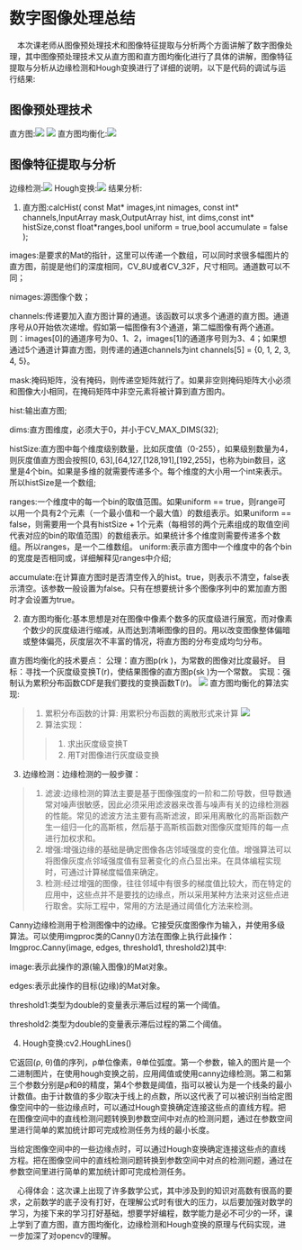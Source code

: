 # 数字图像处理总结
&emsp;本次课老师从图像预处理技术和图像特征提取与分析两个方面讲解了数字图像处理，其中图像预处理技术又从直方图和直方图均衡化进行了具体的讲解，图像特征提取与分析从边缘检测和Hough变换进行了详细的说明，以下是代码的调试与运行结果:
## 图像预处理技术
直方图:![](./media/4.png)
![](./media/7.png)
直方图均衡化:![](./media/3.png)
## 图像特征提取与分析
边缘检测:![](./media/1.png)
Hough变换:![](./media/2.png)
结果分析:
1. 直方图:calcHist( const Mat* images,int nimages,
const int* channels,InputArray mask,OutputArray hist, int dims,const int* histSize,const float*ranges,bool uniform = true,bool accumulate = false );

images:是要求的Mat的指针，这里可以传递一个数组，可以同时求很多幅图片的直方图，前提是他们的深度相同，CV_8U或者CV_32F，尺寸相同。通道数可以不同；

nimages:源图像个数；

channels:传递要加入直方图计算的通道。该函数可以求多个通道的直方图。通道序号从0开始依次递增。假如第一幅图像有3个通道，第二幅图像有两个通道。则：images[0]的通道序号为0、1、2，images[1]的通道序号则为3、4；如果想通过5个通道计算直方图，则传递的通道channels为int channels[5] = {0, 1, 2, 3, 4, 5}。

mask:掩码矩阵，没有掩码，则传递空矩阵就行了。如果非空则掩码矩阵大小必须和图像大小相同，在掩码矩阵中非空元素将被计算到直方图内。

hist:输出直方图;

dims:直方图维度，必须大于0，并小于CV_MAX_DIMS(32);

histSize:直方图中每个维度级别数量，比如灰度值（0-255），如果级别数量为4，则灰度值直方图会按照[0, 63],[64,127,[128,191],[192,255]，也称为bin数目，这里是4个bin。如果是多维的就需要传递多个。每个维度的大小用一个int来表示。所以histSize是一个数组;

ranges:一个维度中的每一个bin的取值范围。如果uniform == true，则range可以用一个具有2个元素（一个最小值和一个最大值）的数组表示。如果uniform == false，则需要用一个具有histSize + 1个元素（每相邻的两个元素组成的取值空间代表对应的bin的取值范围）的数组表示。如果统计多个维度则需要传递多个数组。所以ranges，是一个二维数组。
uniform:表示直方图中一个维度中的各个bin的宽度是否相同或，详细解释见ranges中介绍;

accumulate:在计算直方图时是否清空传入的hist。true，则表示不清空，false表示清空。该参数一般设置为false。只有在想要统计多个图像序列中的累加直方图时才会设置为true。

2. 直方图均衡化:基本思想是对在图像中像素个数多的灰度级进行展宽，而对像素个数少的灰度级进行缩减，从而达到清晰图像的目的。用以改变图像整体偏暗或整体偏亮，灰度层次不丰富的情况，将直方图的分布变成均匀分布。

直方图均衡化的技术要点：
公理：直方图p(rk )，为常数的图像对比度最好。
目标：寻找一个灰度级变换T(r)，使结果图像的直方图p(sk )为一个常数。
实现：强制认为累积分布函数CDF是我们要找的变换函数T(r)。
![](./media/5.png)
直方图均衡化的算法实现:

>1. 累积分布函数的计算:
用累积分布函数的离散形式来计算
![](./media/6.png)
>2. 算法实现：
>>1. 求出灰度级变换T 
>>2. 用T对图像进行灰度级变换

3. 边缘检测：边缘检测的一般步骤：
>1.  滤波:边缘检测的算法主要是基于图像强度的一阶和二阶导数，但导数通常对噪声很敏感，因此必须采用滤波器来改善与噪声有关的边缘检测器的性能。常见的滤波方法主要有高斯滤波，即采用离散化的高斯函数产生一组归一化的高斯核，然后基于高斯核函数对图像灰度矩阵的每一点进行加权求和。
>2.  增强:增强边缘的基础是确定图像各店邻域强度的变化值。增强算法可以将图像灰度点邻域强度值有显著变化的点凸显出来。在具体编程实现时，可通过计算梯度幅值来确定。
>3.  检测:经过增强的图像，往往邻域中有很多的梯度值比较大，而在特定的应用中，这些点并不是要找的边缘点，所以采用某种方法来对这些点进行取舍。实际工程中，常用的方法是通过阈值化方法来检测。

Canny边缘检测用于检测图像中的边缘。它接受灰度图像作为输入，并使用多级算法。可以使用imgproc类的Canny()方法在图像上执行此操作：
Imgproc.Canny(image, edges, threshold1, threshold2)其中:

image:表示此操作的源(输入图像)的Mat对象。

edges:表示此操作的目标(边缘)的Mat对象。

threshold1:类型为double的变量表示滞后过程的第一个阈值。

threshold2:类型为double的变量表示滞后过程的第二个阈值。

4. Hough变换:cv2.HoughLines()

它返回(ρ, θ)值的序列，ρ单位像素，θ单位弧度。第一个参数，输入的图片是一个二进制图片，在使用hough变换之前，应用阈值或使用canny边缘检测。第二和第三个参数分别是ρ和θ的精度，第4个参数是阈值，指可以被认为是一个线条的最小计数值。由于计数值的多少取决于线上的点数，所以这代表了可以被识别当给定图像空间中的一些边缘点时，可以通过Hough变换确定连接这些点的直线方程。把在图像空间中的直线检测问题转换到参数空间中对点的检测问题，通过在参数空间里进行简单的累加统计即可完成检测任务为线的最小长度。

当给定图像空间中的一些边缘点时，可以通过Hough变换确定连接这些点的直线方程。把在图像空间中的直线检测问题转换到参数空间中对点的检测问题，通过在参数空间里进行简单的累加统计即可完成检测任务。

&emsp;心得体会：这次课上出现了许多数学公式，其中涉及到的知识对高数有很高的要求，之前数学的底子没有打好，在理解公式时有很大的压力，以后要加强对数学的学习，为接下来的学习打好基础，想要学好编程，数学能力是必不可少的一环，课上学到了直方图，直方图均衡化，边缘检测和Hough变换的原理与代码实现，进一步加深了对opencv的理解。